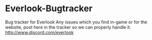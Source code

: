 # Everlook-Bugtracker
Bug tracker for Everlook
Any issues which you find in-game or for the website, post here in the tracker so we can properly handle it.
http://www.discord.com/everlook
